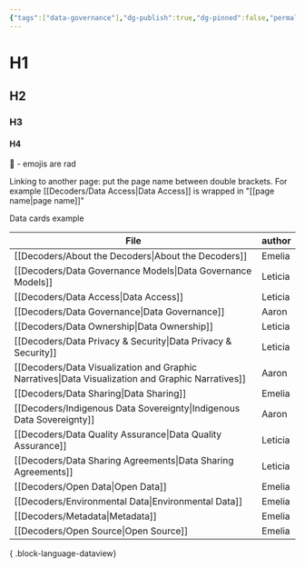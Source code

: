 ```yaml
---
{"tags":["data-governance"],"dg-publish":true,"dg-pinned":false,"permalink":"/about/","dgPassFrontmatter":true}
---
```





# H1
## H2
### H3
#### H4

 🤩 - emojis are rad

Linking to another page: put the page name between double brackets. For example [[Decoders/Data Access\|Data Access]] is wrapped in "[[page name\|page name]]" 


Data cards example

| File                                                                                                 | author  |
| ---------------------------------------------------------------------------------------------------- | ------- |
| [[Decoders/About the Decoders\|About the Decoders]]                                               | Emelia  |
| [[Decoders/Data Governance Models\|Data Governance Models]]                                       | Leticia |
| [[Decoders/Data Access\|Data Access]]                                                             | Leticia |
| [[Decoders/Data Governance\|Data Governance]]                                                     | Aaron   |
| [[Decoders/Data Ownership\|Data Ownership]]                                                       | Leticia |
| [[Decoders/Data Privacy & Security\|Data Privacy & Security]]                                     | Leticia |
| [[Decoders/Data Visualization and Graphic Narratives\|Data Visualization and Graphic Narratives]] | Aaron   |
| [[Decoders/Data Sharing\|Data Sharing]]                                                           | Emelia  |
| [[Decoders/Indigenous Data Sovereignty\|Indigenous Data Sovereignty]]                             | Aaron   |
| [[Decoders/Data Quality Assurance\|Data Quality Assurance]]                                       | Leticia |
| [[Decoders/Data Sharing Agreements\|Data Sharing Agreements]]                                     | Leticia |
| [[Decoders/Open Data\|Open Data]]                                                                 | Emelia  |
| [[Decoders/Environmental Data\|Environmental Data]]                                               | Emelia  |
| [[Decoders/Metadata\|Metadata]]                                                                   | Emelia  |
| [[Decoders/Open Source\|Open Source]]                                                             | Emelia  |

{ .block-language-dataview}